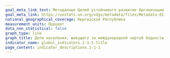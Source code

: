 ```yaml
---
goal_meta_link_text: Метаданные Целей устойчивого развития Организации Объединённых Наций (pdf 894kB)
goal_meta_link: https://unstats.un.org/sdgs/metadata/files/Metadata-01-01-01a.pdf
national_geographical_coverage: Кыргызская Республика
measurement_units: Процент
data_non_statistical: false
graph_type: line
graph_title: Доля населения, живущего за международной чертой бедности
indicator_name: global_indicators.1-1-1-title
page_content: indicator_descriptions.1-1-1
---
```


